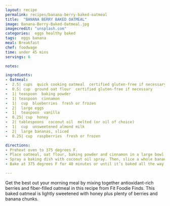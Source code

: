 ```yaml
---
layout: recipe
permalink: recipes/banana-berry-baked-oatmeal
title:  "BANANA BERRY BAKED OATMEAL"
image: Banana-Berry-Baked-Oatmeal.jpg
imagecredit: "unsplash.com"
categories:  eggs healthy baked
tags:  eggs banana 
meal: Breakfast
chef: foodwage
time: under 45 mins
servings: 6

notes:

ingredients:
- Oatmeal:
-  2.5| cups  quick cooking oatmeal  certified gluten-free if necessary
-  0.5| cup  ground oat flour  certified gluten-free if necessary
-  1| teaspoon  baking powder
-  1| teaspoon  cinnamon
-  1|  cup  blueberries  fresh or frozen
-  2|  large eggs
-  1|  teaspoon  vanilla
-  0.25| cup  honey
-  2| tablespoons  coconut oil  melted (or oil of choice)
-  1|  cup  unsweetened almond milk
-  2|  large bananas, sliced
-  0.25| cup  raspberries  fresh or frozen

directions:
- Preheat oven to 375 degrees F. 
- Place oatmeal, oat flour, baking powder and cinnamon in a large bowl. Mix until well combined. Then, add in eggs, vanilla, honey and unsweetened almond milk, and mix. Add melted coconut oil and mix again. Add about 3/4 cup blueberries into the mixture and leave the rest to sprinkle on top. 
- Spray a baking dish with coconut oil spray. Then, slice a whole banana and cover the bottom of the dish with it. On top of the banana, pour on oat mixture. Then, top with more sliced banana, blueberries and raspberries.
- Bake at 375 degrees F for 40 minutes or until it’s baked all the way through and is firm like a muffin.

---
```


Get the best out your morning meal by mixing together antioxidant-rich berries and fiber-filled oatmeal in this recipe from Fit Foodie Finds. This baked oatmeal is lightly sweetened with honey plus plenty of berries and banana chunks.
